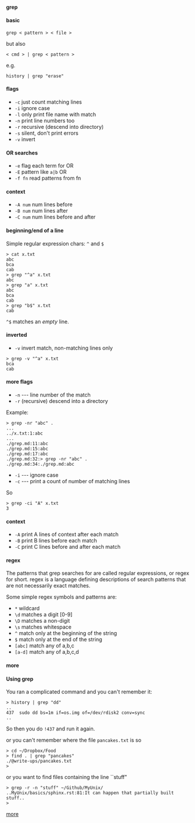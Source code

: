 #### grep

#### basic

``grep < pattern > < file >``

but also

``< cmd > | grep < pattern >``

e.g.

``history | grep "erase"``

#### flags

- ``-c`` just count matching lines
- ``-i`` ignore case
- ``-l`` only print file name with match
- ``-n`` print line numbers too
- ``-r`` recursive (descend into directory)
- ``-s`` silent, don't print errors
- ``-v`` invert

#### OR searches

- ``-e`` flag each term for OR
- ``-E`` pattern like ``a|b`` OR
- ``-f fn`` read patterns from fn

#### context

- ``-A num`` num lines before
- ``-B num`` num lines after
- ``-C num`` num lines before and after

#### beginning/end of a line

Simple regular expression chars:  ``^`` and ``$``

```
> cat x.txt
abc
bca
cab
> grep "^a" x.txt
abc
> grep "a" x.txt
abc
bca
cab
> grep "b$" x.txt
cab
```

``^$`` matches an *empty* line.

#### inverted

- ``-v`` invert match, non-matching lines only

```
> grep -v "^a" x.txt
bca
cab
```

#### more flags

- ``-n`` --- line number of the match
- ``-r`` (recursive) descend into a directory

Example:

```
> grep -nr "abc" .
...
../x.txt:1:abc
...
./grep.md:11:abc
./grep.md:15:abc
./grep.md:17:abc
./grep.md:32:> grep -nr "abc" .
./grep.md:34:./grep.md:abc
```

- ``-i`` --- ignore case
- ``-c`` --- print a count of number of matching lines

So

```
> grep -ci "A" x.txt
3
```

#### context

- ``-A`` print A lines of context after each match
- ``-B`` print B lines before each match
- ``-C`` print C lines before and after each match

#### regex

The patterns that grep searches for are called regular expressions, or regex for short.  regex is a language defining descriptions of search patterns that are not necessarily exact matches.

Some simple regex symbols and patterns are:

- ``*`` wildcard
- ``\d`` matches a digit [0-9]
- ``\D`` matches a non-digit
- ``\s`` matches whitespace
- ``^`` match only at the beginning of the string
- ``$`` match only at the end of the string
- ``[abc]`` match any of a,b,c
- ``[a-d]`` match any of a,b,c,d

#### more

#### Using grep

You ran a complicated command and you can't remember it:

```
> history | grep "dd"
..
437  sudo dd bs=1m if=os.img of=/dev/rdisk2 conv=sync
..
```

So then you do ``!437`` and run it again.

or you can't remember where the file ``pancakes.txt`` is so

```
> cd ~/Dropbox/Food
> find . | grep "pancakes"
./@write-ups/pancakes.txt
>
```

or you want to find files containing the line ``stuff"

```
> grep -r -n "stuff" ~/Github/MyUnix/ 
..MyUnix/basics/sphinx.rst:81:It can happen that partially built stuff..
>
```

[more](https://github.com/telliott99/UnixQuickies/blob/master/grep.md)

